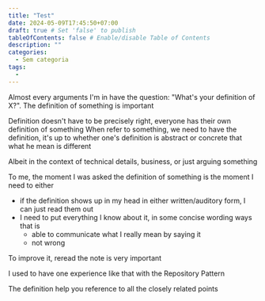 ```yaml
---
title: "Test"
date: 2024-05-09T17:45:50+07:00
draft: true # Set 'false' to publish
tableOfContents: false # Enable/disable Table of Contents
description: ""
categories:
  - Sem categoria
tags:
  -
---
```


Almost every arguments I'm in have the question: "What's your definition of X?".
The definition of something is important

Definition doesn't have to be precisely right, everyone has their own definition of something
When refer to something, we need to have the definition, it's up to whether one's definition is abstract or concrete that what he mean is different

Albeit in the context of technical details, business, or just arguing something

To me, the moment I was asked the definition of something is the moment I need to either

- if the definition shows up in my head in either written/auditory form, I can just read them out
- I need to put everything I know about it, in some concise wording ways that is
  - able to communicate what I really mean by saying it
  - not wrong

To improve it, reread the note is very important

I used to have one experience like that with the Repository Pattern

The definition help you reference to all the closely related points
